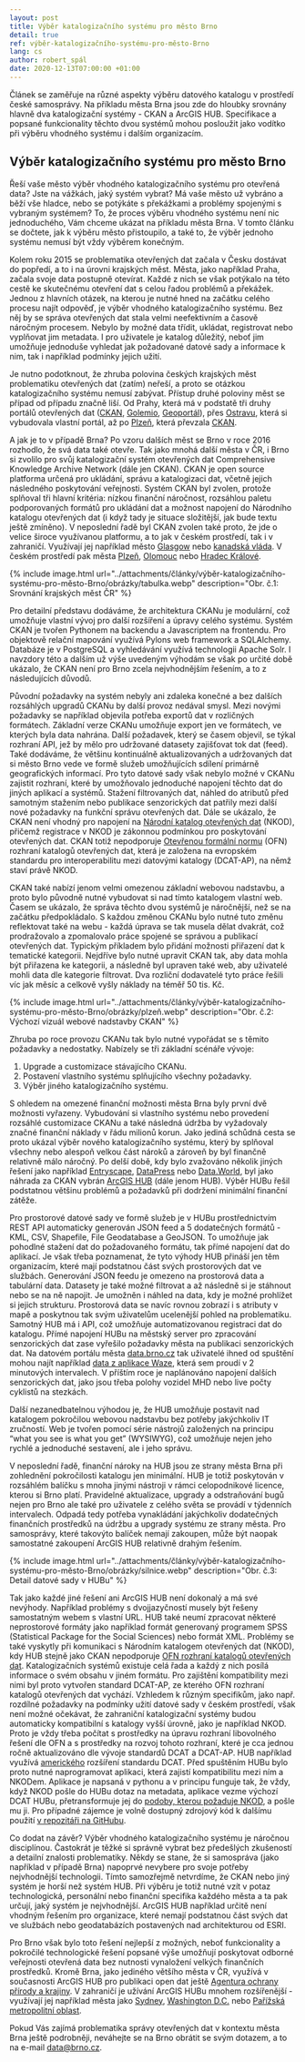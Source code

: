 ```yaml
---
layout: post
title: Výběr katalogizačního systému pro město Brno
detail: true
ref: výběr-katalogizačního-systému-pro-město-Brno
lang: cs
author: robert_spál
date: 2020-12-13T07:00:00 +01:00
---
```

Článek se zaměřuje na různé aspekty výběru datového katalogu v prostředí české samosprávy. Na příkladu města Brna jsou zde do hloubky srovnány hlavně dva katalogizační systémy - CKAN a ArcGIS HUB. Specifikace a popsané funkcionality těchto dvou systémů mohou posloužit jako vodítko při výběru vhodného systému i dalším organizacím.

<!--more-->

## Výběr katalogizačního systému pro město Brno

Řeší vaše město výběr vhodného katalogizačního systému pro otevřená data? Jste na vážkách, jaký systém vybrat? Má vaše město už vybráno a běží vše hladce, nebo se potýkáte s překážkami a problémy spojenými s vybraným systémem? To, že proces výběru vhodného systému není nic jednoduchého, Vám chceme ukázat na příkladu města Brna. V tomto článku se dočtete, jak k výběru město přistoupilo, a také to, že výběr jednoho systému nemusí být vždy výběrem konečným.

Kolem roku 2015 se problematika otevřených dat začala v Česku dostávat do popředí, a to i na úrovni krajských měst.  Města, jako například Praha, začala svoje data postupně otevírat. Každé z nich se však potýkalo na této cestě ke skutečnému otevření dat s celou řadou problémů a překážek. Jednou z hlavních otázek, na kterou je nutné hned na začátku celého procesu najít odpověď, je výběr vhodného katalogizačního systému. Bez něj by se správa otevřených dat stala velmi neefektivním a časově náročným procesem. Nebylo by možné data třídit, ukládat, registrovat nebo vyplňovat jim metadata. I pro uživatele je katalog důležitý, neboť jim umožňuje jednoduše vyhledat jak požadované datové sady a informace k nim, tak i například podmínky jejich užití.

Je nutno podotknout, že zhruba polovina českých krajských měst problematiku otevřených dat (zatím) neřeší, a proto se otázkou katalogizačního systému nemusí zabývat. Přístup druhé poloviny měst se případ od případu značně liší. Od Prahy, která má v podstatě tři druhy portálů otevřených dat ([CKAN][PRHCKN], [Golemio][GOLEMIO], [Geoportál][GEOPORTAL]), přes [Ostravu][OSTRAVU], která si vybudovala vlastní portál, až po [Plzeň][PLZEN], která převzala [CKAN][CKAN].

A jak je to v případě Brna? Po vzoru dalších měst se Brno v roce 2016 rozhodlo, že svá data také otevře. Tak jako mnohá další města v ČR, i Brno si zvolilo pro svůj katalogizační systém otevřených dat Comprehensive Knowledge Archive Network (dále jen CKAN). CKAN je open source platforma určená pro ukládání, správu a katalogizaci dat, včetně jejich následného poskytování veřejnosti. Systém CKAN byl zvolen, protože splňoval tři hlavní kritéria: nízkou finanční náročnost, rozsáhlou paletu podporovaných formátů pro ukládání dat a možnost napojení do Národního katalogu otevřených dat (i když tady je situace složitější, jak bude textu ještě zmíněno). V neposlední řadě byl CKAN zvolen také proto, že jde o velice široce využívanou platformu, a to jak v českém prostředí, tak i v zahraničí. Využívají jej například město [Glasgow][GLASGOW] nebo [kanadská vláda][KANADSKA]. V českém prostředí pak města [Plzeň][PLZEN], [Olomouc][OLOMOUC] nebo [Hradec Králové][HRADEC].

{% include image.html url="../attachments/články/výběr-katalogizačního-systému-pro-město-Brno/obrázky/tabulka.webp" description="Obr. č.1: Srovnání krajských měst ČR" %}

Pro detailní představu dodáváme, že architektura CKANu je modulární, což umožňuje vlastní vývoj pro další rozšíření a úpravy celého systému. Systém CKAN je tvořen Pythonem na backendu a Javascriptem na frontendu. Pro objektově relační mapování využívá Pylons web framework a SQLAlchemy. Databáze je v PostgreSQL a vyhledávání využívá technologii Apache Solr. I navzdory této a dalším už výše uvedeným výhodám se však po určité době ukázalo, že CKAN není pro Brno zcela nejvhodnějším řešením, a to z následujících důvodů.

Původní požadavky na systém nebyly ani zdaleka konečné a bez dalších rozsáhlých upgradů CKANu by další provoz nedával smysl. Mezi novými požadavky se například objevila potřeba exportů dat v rozličných formátech. Základní verze CKANu umožňuje export jen ve formátech, ve kterých byla data nahrána. Další požadavek, který se časem objevil, se týkal rozhraní API, jež by mělo pro udržované datasety zajišťovat tok dat (feed). Také dodáváme, že většinu kontinuálně aktualizovaných a udržovaných dat si město Brno vede ve formě služeb umožňujících sdílení primárně geografických informací. Pro tyto datové sady však nebylo možné v CKANu zajistit rozhraní, které by umožňovalo jednoduché napojení těchto dat do jiných aplikací a systémů. Stažení filtrovaných dat, náhled do atributů před samotným stažením nebo publikace senzorických dat patřily mezi další nové požadavky na funkční správu otevřených dat. Dále se ukázalo, že CKAN není vhodný pro napojení na [Národní katalog otevřených dat][NKOD] (NKOD), přičemž registrace v NKOD je zákonnou podmínkou pro poskytování otevřených dat. CKAN totiž nepodporuje [Otevřenou formální normu][OFN] (OFN) rozhraní katalogů otevřených dat, která je založena na evropském standardu pro interoperabilitu mezi datovými katalogy (DCAT-AP), na němž staví právě NKOD.

CKAN také nabízí jenom velmi omezenou základní webovou nadstavbu, a proto bylo původně nutné vybudovat si nad tímto katalogem vlastní web. Časem se ukázalo, že správa těchto dvou systémů je náročnější, než se na začátku předpokládalo. S každou změnou CKANu bylo nutné tuto změnu reflektovat také na webu - každá úprava se tak musela dělat dvakrát, což prodražovalo a zpomalovalo práce spojené se správou a publikací otevřených dat. Typickým příkladem bylo přidání možnosti přiřazení dat k tematické kategorii. Nejdříve bylo nutné upravit CKAN tak, aby data mohla být přiřazena ke kategorii, a následně byl upraven také web, aby uživatelé mohli data dle kategorie filtrovat. Dva rozliční dodavatelé tyto práce řešili víc jak měsíc a celkově vyšly náklady na téměř 50 tis. Kč.

{% include image.html url="../attachments/články/výběr-katalogizačního-systému-pro-město-Brno/obrázky/plzeň.webp" description="Obr. č.2: Výchozí vizuál webové nadstavby CKAN" %}

Zhruba po roce provozu CKANu tak bylo nutné vypořádat se s těmito požadavky a nedostatky. Nabízely se tři základní scénáře vývoje:
1. Upgrade a customizace stávajícího CKANu.
2. Postavení vlastního systému splňujícího všechny požadavky.
3. Výběr jiného katalogizačního systému.

S ohledem na omezené finanční možnosti města Brna byly první dvě možnosti vyřazeny. Vybudování si vlastního systému nebo provedení rozsáhlé customizace CKANu a také následná údržba by vyžadovaly značné finanční náklady v řádu milionů korun. Jako jediná schůdná cesta se proto ukázal výběr nového katalogizačního systému, který by splňoval všechny nebo alespoň velkou část nároků a zároveň by byl finančně relativně málo náročný. Po delší době, kdy bylo zvažováno několik jiných řešení jako například [Entryscape][ENTRYSCAPE], [DataPress][DATAPRESS] nebo [Data.World][DATAWORLD], byl jako náhrada za CKAN vybrán [ArcGIS HUB][ARCGISHUB] (dále jenom HUB). Výběr HUBu řešil podstatnou většinu problémů a požadavků při dodržení minimální finanční zátěže.

Pro prostorové datové sady ve formě služeb je v HUBu prostřednictvím REST API automaticky generován JSON feed a 5 dodatečných formátů - KML, CSV, Shapefile, File Geodatabase a GeoJSON. To umožňuje jak pohodlné stažení dat do požadovaného formátu, tak přímé napojení dat do aplikací. Je však třeba poznamenat, že tyto výhody HUB přináší jen těm organizacím, které mají podstatnou část svých prostorových dat ve službách. Generování JSON feedu je omezeno na prostorová data a tabulární data. Datasety je také možné filtrovat a až následně si je stáhnout nebo se na ně napojit. Je umožněn i náhled na data, kdy je možné prohlížet si jejich strukturu. Prostorová data se navíc rovnou zobrazí i s atributy v mapě a poskytnou tak svým uživatelům ucelenější pohled na problematiku. Samotný HUB má i API, což umožňuje automatizovanou registraci dat do katalogu. Přímé napojení HUBu na městský server pro zpracování senzorických dat zase vyřešilo požadavky města na publikaci senzorických dat. Na datovém portálu města [data.brno.cz][DATABRNO] tak uživatelé ihned od spuštění mohou najít například [data z aplikace Waze][WAZE], která sem proudí v 2 minutových intervalech. V příštím roce je naplánováno napojení dalších senzorických dat, jako jsou třeba polohy vozidel MHD nebo live počty cyklistů na stezkách.

Další nezanedbatelnou výhodou je, že HUB umožňuje postavit nad katalogem pokročilou webovou nadstavbu bez potřeby jakýchkoliv IT zručností. Web je tvořen pomocí série nástrojů založených na principu “what you see is what you get” (WYSIWYG), což umožňuje nejen jeho rychlé a jednoduché sestavení, ale i jeho správu.

V neposlední řadě, finanční nároky na HUB jsou ze strany města Brna při zohlednění pokročilosti katalogu jen minimální. HUB je totiž poskytován v rozsáhlém balíčku s mnoha jinými nástroji v rámci celopodnikové licence, kterou si Brno platí. Pravidelné aktualizace, upgrady a odstraňování bugů nejen pro Brno ale také pro uživatele z celého světa se provádí v týdenních intervalech. Odpadá tedy potřeba vynakládání jakýchkoliv dodatečných finančních prostředků na údržbu a upgrady systému ze strany města. Pro samosprávy, které takovýto balíček nemají zakoupen, může být naopak samostatné zakoupení ArcGIS HUB relativně drahým řešením.

{% include image.html url="../attachments/články/výběr-katalogizačního-systému-pro-město-Brno/obrázky/silnice.webp" description="Obr. č.3: Detail datové sady v HUBu" %}

Tak jako každé jiné řešení ani ArcGIS HUB není dokonalý a má své nevýhody. Například problémy s dvojjazyčností musely být řešeny samostatným webem s vlastní URL. HUB také neumí zpracovat některé neprostorové formáty jako například formát generovaný programem SPSS (Statistical Package for the Social Sciences) nebo formát XML. Problémy se také vyskytly při komunikaci s Národním katalogem otevřených dat (NKOD), kdy HUB stejně jako CKAN nepodporuje [OFN rozhraní katalogů otevřených dat][OFN]. Katalogizačních systémů existuje celá řada a každý z nich posílá informace o svém obsahu v jiném formátu. Pro zajištění kompatibility mezi nimi byl proto vytvořen standard DCAT-AP, ze kterého OFN rozhraní katalogů otevřených dat vychází. Vzhledem k různým specifikům, jako např. rozdílné požadavky na podmínky užití datové sady v českém prostředí, však není možné očekávat, že zahraniční katalogizační systémy budou automaticky kompatibilní s katalogy vyšší úrovně, jako je například NKOD. Proto je vždy  třeba počítat s prostředky na úpravu rozhraní libovolného řešení dle OFN a s prostředky na rozvoj tohoto rozhraní, které je cca jednou ročně aktualizováno dle vývoje standardů DCAT a DCAT-AP. HUB například využívá [amerického][AMERICKEHO] rozšíření standardu DCAT. Před spuštěním HUBu bylo proto nutné naprogramovat aplikaci, která zajistí kompatibilitu mezi ním a NKODem. Aplikace je napsaná v pythonu a v principu funguje tak, že vždy, když NKOD pošle do HUBu dotaz na metadata, aplikace vezme výchozí DCAT HUBu, přetransformuje jej do [podoby, kterou požaduje NKOD][OFN], a pošle mu ji. Pro případné zájemce je volně dostupný zdrojový kód k dalšímu použití [v repozitáři na GitHubu][GITHUB].

Co dodat na závěr? Výběr vhodného katalogizačního systému je náročnou disciplínou. Častokrát je těžké si správně vybrat bez předešlých zkušeností a detailní znalosti problematiky. Někdy se stane, že si samospráva (jako například v případě Brna) napoprvé nevybere pro svoje potřeby nejvhodnější technologii. Tímto samozřejmě netvrdíme, že CKAN nebo jiný systém je horší než systém HUB. Při výběru je totiž nutné vzít v potaz technologická, personální nebo finanční specifika každého města a ta pak určují, jaký systém je nejvhodnější. ArcGIS HUB například určitě není vhodným řešením pro organizace, které nemají podstatnou část svých dat ve službách nebo geodatabázích postavených nad architekturou od ESRI.

Pro Brno však bylo toto řešení nejlepší z možných, neboť funkcionality a pokročilé technologické řešení popsané výše umožňují poskytovat odborné veřejnosti otevřená data bez nutnosti vynaložení velkých finančních prostředků. Kromě Brna, jako jediného většího města v ČR, využívá v současnosti ArcGIS HUB pro publikaci open dat ještě [Agentura ochrany přírody a krajiny][AOPK]. V zahraničí je užívání ArcGIS HUBu mnohem rozšířenější - využívají jej například města jako [Sydney][SYDNEY], [Washington D.C.][WASHINGTON] nebo [Pařížská metropolitní oblast][PARIS]. 

Pokud Vás zajímá problematika správy otevřených dat v kontextu města Brna ještě podrobněji, neváhejte se na Brno obrátit se svým dotazem, a to na e-mail [data@brno.cz][MAILTO].

[PRHCKN]: https://https://opendata.praha.eu/ "Katalogizační systém CKAN"
[GOLEMIO]: https://golemio.cz/ "Portál otevřených dat Golemio"
[GEOPORTAL]: https://https://www.geoportalpraha.cz/cs/data/otevrena-data/seznam "Geoportál hl. města Prahy"
[OSTRAVU]: https://opendata.ostrava.cz/ "Portál otevřených dat města Ostravy"
[PLZEN]: https://opendata.plzen.eu/ "Portál otevřených dat města Plzeň"
[CKAN]: https://ckan.org/ "Katalogizační systém CKAN"
[GLASGOW]: http://data.glasgow.gov.uk/dataset?q= "Portál otevřených dat města Glasgow"
[KANADSKA]: https://open.canada.ca/en/open-data "Portál otevřených dat kanadské vlády"
[OLOMOUC]: https://data.olomouc.eu/ "Portál otevřených dat Olomouc"
[HRADEC]: http://opendata.mmhk.cz/ "Portál otevřených dat města Hradec Králové"
[NKOD]: https://data.gov.cz/datové-sady "Národní katalog otevřených dat"
[OFN]: https://ofn.gov.cz/rozhraní-katalogů-otevřených-dat/2021-01-11/ "Otevřená formální norma Rozhraní katalogů otevřených dat"
[ENTRYSCAPE]: https://entryscape.com/en/ "Katalogizační systém Entryscape"
[DATAPRESS]: https://datapress.com/ "Katalogizační systém DataPress"
[DATAWORLD]: https://data.world/ "Katalogizační systém Data.World"
[ARCGISHUB]: https://www.esri.com/en-us/arcgis/products/arcgis-hub/overview "ArcGIS HUB"
[DATABRNO]: https://data.brno.cz/ "Portál otevřených dat města Brna"
[WAZE]: https://data.brno.cz/search?collection=Dataset&q=waze "Otevřená data z aplikace WAZE za město Brno"
[AMERICKEHO]: https://project-open-data.cio.gov/v1.1/schema/ "Americký standard DCAT"
[GITHUB]: https://github.com/opendatabrno/HUBtoNKOD "Repozitář datového odělení města Brna na GitHubu"
[AOPK]: https://gis-aopkcr.opendata.arcgis.com/ "Agentura ochrany přírody a krajiny"
[SYDNEY]: https://data.cityofsydney.nsw.gov.au/ "Portál otevřených dat města Sydney"
[WASHINGTON]: https://opendata.dc.gov/ "Portál otevřených dat města Washington D.C."
[PARIS]: https://data-iau-idf.opendata.arcgis.com/ "Portál otevřených dat Pařížské metropolitní oblasti"
[MAILTO]: mailto:data@brno.cz "Kontaktní email protálu otevřených dat Brna"